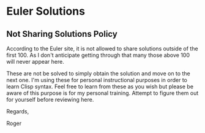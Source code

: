 # Euler Solutions
## Not Sharing Solutions Policy
According to the Euler site, it is not allowed to share solutions
outside of the first 100.  As I don't anticipate getting through that
many those above 100 will never appear here.

These are not be solved to simply obtain the solution and move on to
the next one.  I'm using these for personal instructional purposes in
order to learn Clisp syntax.  Feel free to learn from these as you
wish but please be aware of this purpose is for my personal training.
Attempt to figure them out for yourself before reviewing here.

Regards,

Roger

